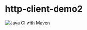 # http-client-demo2

![Java CI with Maven](https://github.com/Sarahcvd/http-client-demo2/workflows/Java%20CI%20with%20Maven/badge.svg)

